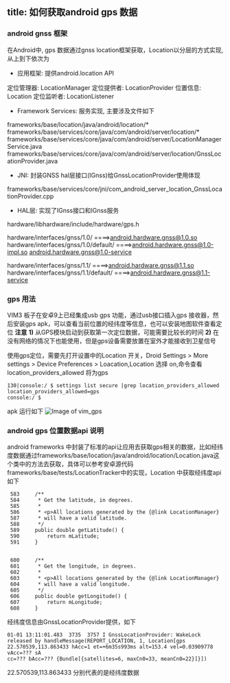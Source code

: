 title: 如何获取android gps 数据
---
### android gnss 框架
在Android中, gps 数据通过gnss location框架获取，Location以分层的方式实现, 从上到下依次为

- 应用框架: 提供android.location API

定位管理器: LocationManager
定位提供者: LocationProvider
位置信息: Location
定位监听者: LocationListener

- Framework Services: 服务实现, 主要涉及文件如下

frameworks/base/location/java/android/location/*
frameworks/base/services/core/java/com/android/server/location/*
frameworks/base/services/core/java/com/android/server/LocationManagerService.java
frameworks/base/services/core/java/com/android/server/location/GnssLocationProvider.java

- JNI: 封装GNSS hal层接口(IGnss)给GnssLocationProvider使用体现

frameworks/base/services/core/jni/com_android_server_location_GnssLocationProvider.cpp

- HAL层: 实现了IGnss接口和IGnss服务

hardware/libhardware/include/hardware/gps.h

hardware/interfaces/gnss/1.0/                        ====>android.hardware.gnss@1.0.so
hardware/interfaces/gnss/1.0/default/         ====>android.hardware.gnss@1.0-impl.so  android.hardware.gnss@1.0-service

hardware/interfaces/gnss/1.1/                        ====>android.hardware.gnss@1.1.so
hardware/interfaces/gnss/1.1/default/         ====>android.hardware.gnss@1.1-service


### gps 用法
VIM3 板子在安卓9上已经集成usb gps 功能，通过usb接口插入gps 接收器，然后安装gps apk，可以查看当前位置的经纬度等信息，也可以安装地图软件查看定位 
**注意** 
**1)** 从GPS模块启动到获取第一次定位数据，可能需要比较长的时间
**2)** 在没有网络的情况下也能使用，但是gps设备需要放置在室外才能接收到卫星信号

使用gps定位，需要先打开设置中的Location 开关，Droid Settings > More settings > Device Preferences > Loacation,Location 选择 on,命令查看location_providers_allowed 将为gps 
```shell
130|console:/ $ settings list secure |grep location_providers_allowed          
location_providers_allowed=gps
console:/ $ 
```
apk 运行如下
![Image of vim_gps](/android/mages/vim3/gps.png)

### android gps 位置数据api 说明
android frameworks 中封装了标准的api让应用去获取gps相关的数据，比如经纬度数据通过frameworks/base/location/java/android/location/Location.java这个类中的方法去获取，具体可以参考安卓源代码frameworks/base/tests/LocationTracker中的实现，Location 中获取经纬度api 如下
```shell
 583     /**
 584      * Get the latitude, in degrees.
 585      *
 586      * <p>All locations generated by the {@link LocationManager}
 587      * will have a valid latitude.
 588      */
 589     public double getLatitude() {
 590         return mLatitude;
 591     }


 600     /**
 601      * Get the longitude, in degrees.
 602      *
 603      * <p>All locations generated by the {@link LocationManager}
 604      * will have a valid longitude.
 605      */
 606     public double getLongitude() {
 607         return mLongitude;
 608     }

```
经纬度信息由GnssLocationProvider提供，如下
```shell
01-01 13:11:01.483  3735  3757 I GnssLocationProvider: WakeLock released by handleMessage(REPORT_LOCATION, 1, Location[gps 22.570539,113.863433 hAcc=1 et=+6m35s993ms alt=153.4 vel=0.03909778 vAcc=??? sA
cc=??? bAcc=??? {Bundle[{satellites=6, maxCn0=33, meanCn0=22}]}])
```
22.570539,113.863433 分别代表的是经纬度数据






